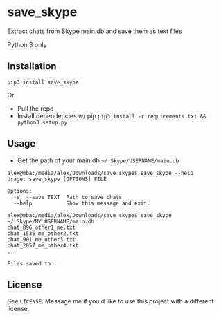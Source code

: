 # save_skype
Extract chats from Skype main.db and save them as text files

Python 3 only

## Installation
`pip3 install save_skype`

Or

- Pull the repo
- Install dependencies w/ pip
`pip3 install -r requirements.txt && python3 setup.py`



## Usage
- Get the path of your main.db
`~/.Skype/USERNAME/main.db`

```
alex@mba:/media/alex/Downloads/save_skype$ save_skype --help
Usage: save_skype [OPTIONS] FILE

Options:
  -s, --save TEXT  Path to save chats
  --help           Show this message and exit.

alex@mba:/media/alex/Downloads/save_skype$ save_skype ~/.Skype/MY_USERNAME/main.db
chat_896_other1_me.txt
chat_1536_me_other2.txt
chat_901_me_other3.txt
chat_2057_me_other4.txt
...

Files saved to .
```

## License
See `LICENSE`. Message me if you'd like to use this project with a different license.
